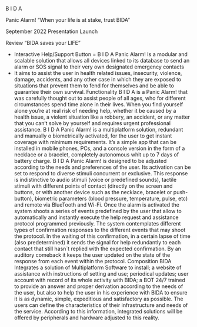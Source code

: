 B I D A 

Panic Alarm!
“When your life is at stake, trust BIDA”

September 2022 Presentation Launch

Review “BIDA saves your LIFE”
-	Interactive Help/Support Button = B I D A Panic Alarm! Is a modular and scalable solution that allows all devices linked to its database to send an alarm or SOS signal to their very own designated emergency contacts
-	It aims to assist the user in health related issues, insecurity, violence, damage, accidents, and any other case in which they are exposed to situations that prevent them to fend for themselves and be able to guarantee their own survival.
Functionality
B I D A is a Panic Alarm! that was carefully thought out to assist people of all ages, who for different circumstances spend time alone in their lives. When you find yourself alone you’re at real risk of needing help, whether it be caused by a health issue, a violent situation like a robbery, an accident, or any matter that you can’t solve by yourself and requires urgent professional assistance.
B I D A Panic Alarm! is a multiplatform solution, redundant and manually o biometrically activated, for the user to get instant coverage with minimum requirements. It’s a simple app that can be installed in mobile phones, PCs, and a console version in the form of a necklace or a bracelet, completely autonomous whit up to 7 days of battery charge.
B I D A Panic Alarm! is designed to be adjusted according to the needs and preferences of the user. Its activation can be set to respond to diverse stimuli concurrent or exclusive. This response is indistinctive to audio stimuli (voice or predefined sounds), tactile stimuli with different points of contact (directly on the screen and buttons, or with another device such as the necklace, bracelet or push-button), biometric parameters (blood pressure, temperature, pulse, etc) and remote via BlueTooth and Wi-Fi.
Once the alarm is activated the system shoots a series of events predefined by the user that allow to automatically and instantly execute the help request and assistance protocol programmed previously. The system contemplates different types of confirmation responses to the different events that may shoot the protocol. In the waiting of this confirmation, in a certain lapse of time (also predetermined) it sends the signal for help redundantly to each contact that still hasn´t replied with the expected confirmation. By an auditory comeback it keeps the user updated on the state of the response from each event within the protocol.
Composition
BIDA Integrates a solution of Multiplatform Software to install; a website of assistance with instructions of setting and use; periodical updates; user account with record of its whole activity with BIDA; a BOT 24/7 trained to provide an answer and proper derivation according to the needs of the user, but also to help the user in his experience with BIDA to ensure it is as dynamic, simple, expeditious and satisfactory as possible.
The users can define the characteristics of their infrastructure and needs of the service. According to this information, integrated solutions will be offered by peripherals and hardware adjusted to this reality.
